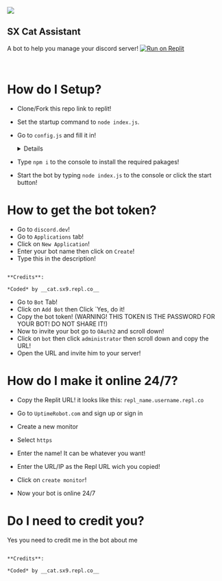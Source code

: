 ![](https://cdn.discordapp.com/avatars/884693064814305302/c59894ebf26330f4b06eed3379d2d713.png)

## SX Cat Assistant

A bot to help you manage your discord server!
[![Run on Replit](https://replit.com/badge/github/SX-9/SX-Cat-Assistant)](https://replit.com/github/SX-9/SX-Cat-Assistant)

<br/>

# How do I Setup?

* Clone/Fork this repo link to replit!

* Set the startup command to `node index.js`.

* Go to `config.js` and fill it in!

  <details>

	 * `Prefix` is for the bot prefix!

	 * `Token` is for the bot token, get it at `discord.dev`!

         * `Color` is for the embed color, if you want to change it use a `HEX` format!

         * `Status_Text` is the status for your bot!

         * `Status_Type` is for the type, the types that you can use are `LISTENING`, `PLAYING`, `WHATCHING`, and `COMPETING`!

	 * `Server_Port` is where you put the port for your server, I recomend to change it to `3000`!

	 * `Ping_Message` is for a message that your is going to send when it got pinged!

  </details>

* Type `npm i` to the console to install the required pakages!

* Start the bot by typing `node index.js` to the console or click the start button!

# How to get the bot token?

* Go to `discord.dev`!
* Go to `Applications` tab!
* Click on `New Application`!
* Enter your bot name then click on `Create`!
* Type this in the description!
 ```

 **Credits**:

 *Coded* by __cat.sx9.repl.co__

 ```
* Go to `Bot` Tab!
* Click on `Add Bot` then Click `Yes, do it!
* Copy the bot token! (WARNING! THIS TOKEN IS THE PASSWORD FOR YOUR BOT! DO NOT SHARE IT!)
* Now to invite your bot go to `OAuth2` and scroll down!
* Click on `bot` then click `administrator` then scroll down and copy the URL!
* Open the URL and invite him to your server!

# How do I make it online 24/7?

* Copy the Replit URL! it looks like this: `repl_name.username.repl.co`

* Go to `UptimeRobot.com` and sign up or sign in

* Create a new monitor

* Select `https`

* Enter the name! It can be whatever you want!

*  Enter the URL/IP as the Repl URL wich you copied!

*  Click on `create monitor`!

*  Now your bot is online 24/7


# Do I need to credit you?

Yes you need to credit me in the bot about me

 ```

 **Credits**:

 *Coded* by __cat.sx9.repl.co__

 ```
